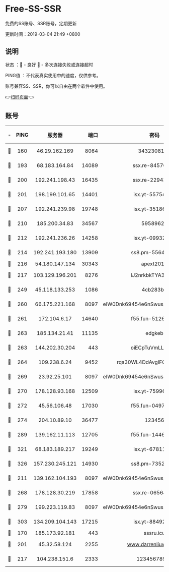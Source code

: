 # Free-SS-SSR

免费的SS账号、SSR账号，定期更新

更新时间：2019-03-04 21:49 +0800

## 说明

状态     ：🙂 - 良好 🙁 - 多次连接失败或连接超时

PING值   ：不代表真实使用中的速度，仅供参考。

账号兼容SS、SSR，你可以自由在两个软件中使用。

👉[扫码页面](https://liesauer.github.io/free-ss-ssr.github.io/)👈

## 账号

|-|PING|服务器|端口|密码|加密方式|区域|
|:----:|:----:|:-----:|-----:|:----:|:----:|:----:|
|🙂|160|46.29.162.169|8064|3432308177|aes-256-cfb|RU|
|🙂|193|68.183.164.84|14089|ssx.re-84576345|aes-256-cfb|US|
|🙂|200|192.241.198.43|16435|ssx.re-22943266|aes-256-cfb|US|
|🙂|201|198.199.101.65|14401|isx.yt-55754807|aes-256-cfb|US|
|🙂|207|192.241.239.98|19748|isx.yt-35186982|aes-256-cfb|US|
|🙂|210|185.200.34.83|34567|59589627|aes-256-cfb|US|
|🙂|212|192.241.236.26|14258|isx.yt-09932989|aes-256-cfb|US|
|🙂|214|192.241.193.180|13909|ss8.pm-55642212|aes-256-cfb|US|
|🙂|216|54.180.147.134|30343|apext2019|chacha20|KR|
|🙂|217|103.129.196.201|8276|lJ2nrkbkTYA30wv0|aes-256-cfb|US|
|🙂|249|45.118.133.253|1086|4cb283b8|aes-256-cfb|SG|
|🙂|260|66.175.221.168|8097|eIW0Dnk69454e6nSwuspv9DmS201tQ0D|aes-256-cfb|US|
|🙂|261|172.104.6.17|14640|f55.fun-51267758|aes-256-cfb|US|
|🙂|263|185.134.21.41|11135|edgkeb|aes-256-cfb|GB|
|🙂|263|144.202.30.204|443|oiECpTuVmLLxk4Ts|aes-256-cfb|US|
|🙂|264|109.238.6.24|9452|rqa30WL4DdAvgIFG6Fs3znzTa|aes-256-cfb|FR|
|🙂|269|23.92.25.101|8097|eIW0Dnk69454e6nSwuspv9DmS201tQ0D|aes-256-cfb|US|
|🙂|270|178.128.93.168|12509|isx.yt-75996010|aes-256-cfb|SG|
|🙂|272|45.56.106.48|17030|f55.fun-04977203|aes-256-cfb|US|
|🙂|274|204.10.89.10|36477|123456|aes-256-cfb|US|
|🙂|289|139.162.11.113|12705|f55.fun-14460072|aes-256-cfb|SG|
|🙂|321|68.183.189.217|19249|isx.yt-67811831|aes-256-cfb|SG|
|🙂|326|157.230.245.121|14930|ss8.pm-73529175|aes-256-cfb|SG|
|🙂|211|139.162.104.193|8097|eIW0Dnk69454e6nSwuspv9DmS201tQ0D|aes-256-cfb|JP|
|🙂|268|178.128.30.219|17858|ssx.re-06564019|aes-256-cfb|SG|
|🙂|279|199.223.119.83|8097|eIW0Dnk69454e6nSwuspv9DmS201tQ0D|aes-256-cfb|US|
|🙂|303|134.209.104.143|17215|isx.yt-88492022|aes-256-cfb|SG|
|🙁|170|185.173.92.181|443|sssru.icu|rc4-md5|RU|
|🙁|201|45.32.58.124|2255|www.darrenliuwei.com|aes-256-cfb|JP|
|🙁|217|104.238.151.6|2333|12345678900|aes-256-cfb|JP|
